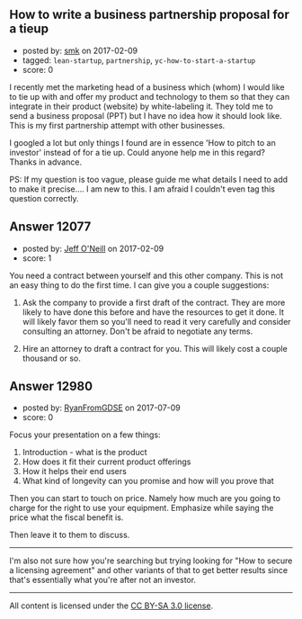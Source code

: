 ## How to write a business partnership proposal for a tieup

- posted by: [smk](https://stackexchange.com/users/5289775/smk) on 2017-02-09
- tagged: `lean-startup`, `partnership`, `yc-how-to-start-a-startup`
- score: 0

<p>I recently met the marketing head of a business which (whom) I would like to tie up with and offer my product and technology to them so that they can integrate in their product (website) by white-labeling it. They told me to send a business proposal (PPT) but I have no idea how it should look like. This is my first partnership attempt with other businesses. </p>

<p>I googled a lot but only things I found are in essence 'How to pitch to an investor' instead of for a tie up.
Could anyone help me in this regard? Thanks in advance. </p>

<p>PS: If my question is too vague, please guide me what details I need to add to make it precise.... I am new to this. I am afraid I couldn't even tag this question correctly.</p>



## Answer 12077

- posted by: [Jeff O'Neill](https://stackexchange.com/users/46273/jeff-o-neill) on 2017-02-09
- score: 1

<p>You need a contract between yourself and this other company.  This is not an easy thing to do the first time.  I can give you a couple suggestions:</p>

<ol>
<li><p>Ask the company to provide a first draft of the contract.  They are more likely to have done this before and have the resources to get it done.  It will likely favor them so you'll need to read it very carefully and consider consulting an attorney.  Don't be afraid to negotiate any terms.</p></li>
<li><p>Hire an attorney to draft a contract for you.  This will likely cost a couple thousand or so.</p></li>
</ol>



## Answer 12980

- posted by: [RyanFromGDSE](https://stackexchange.com/users/918629/ryanfromgdse) on 2017-07-09
- score: 0

<p>Focus your presentation on a few things:</p>

<ol>
<li>Introduction - what is the product</li>
<li>How does it fit their current product offerings</li>
<li>How it helps their end users</li>
<li>What kind of longevity can you promise and how will you prove that</li>
</ol>

<p>Then you can start to touch on price. Namely how much are you going to charge for the right to use your equipment. Emphasize while saying the price what the fiscal benefit is.</p>

<p>Then leave it to them to discuss.</p>

<hr>

<p>I'm also not sure how you're searching but trying looking for "How to secure a licensing agreement" and other variants of that to get better results since that's essentially what you're after not an investor.</p>




---

All content is licensed under the [CC BY-SA 3.0 license](https://creativecommons.org/licenses/by-sa/3.0/).
